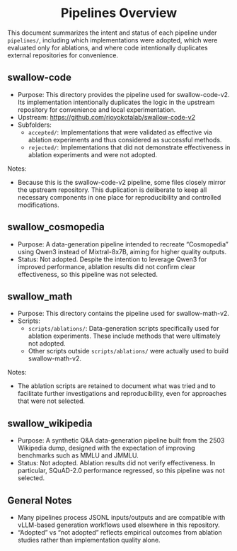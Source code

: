 <div align="center">

# Pipelines Overview

</div>

This document summarizes the intent and status of each pipeline under `pipelines/`, including which implementations were adopted, which were evaluated only for ablations, and where code intentionally duplicates external repositories for convenience.

## swallow-code

- Purpose: This directory provides the pipeline used for swallow-code-v2. Its implementation intentionally duplicates the logic in the upstream repository for convenience and local experimentation.
- Upstream: https://github.com/rioyokotalab/swallow-code-v2
- Subfolders:
  - `accepted/`: Implementations that were validated as effective via ablation experiments and thus considered as successful methods.
  - `rejected/`: Implementations that did not demonstrate effectiveness in ablation experiments and were not adopted.

Notes:
- Because this is the swallow-code-v2 pipeline, some files closely mirror the upstream repository. This duplication is deliberate to keep all necessary components in one place for reproducibility and controlled modifications.

## swallow_cosmopedia

- Purpose: A data-generation pipeline intended to recreate “Cosmopedia” using Qwen3 instead of Mixtral-8x7B, aiming for higher quality outputs.
- Status: Not adopted. Despite the intention to leverage Qwen3 for improved performance, ablation results did not confirm clear effectiveness, so this pipeline was not selected.

## swallow_math

- Purpose: This directory contains the pipeline used for swallow-math-v2.
- Scripts:
  - `scripts/ablations/`: Data-generation scripts specifically used for ablation experiments. These include methods that were ultimately not adopted.
  - Other scripts outside `scripts/ablations/` were actually used to build swallow-math-v2.

Notes:
- The ablation scripts are retained to document what was tried and to facilitate further investigations and reproducibility, even for approaches that were not selected.

## swallow_wikipedia

- Purpose: A synthetic Q&A data-generation pipeline built from the 2503 Wikipedia dump, designed with the expectation of improving benchmarks such as MMLU and JMMLU.
- Status: Not adopted. Ablation results did not verify effectiveness. In particular, SQuAD-2.0 performance regressed, so this pipeline was not selected.

## General Notes

- Many pipelines process JSONL inputs/outputs and are compatible with vLLM-based generation workflows used elsewhere in this repository.
- “Adopted” vs “not adopted” reflects empirical outcomes from ablation studies rather than implementation quality alone.
